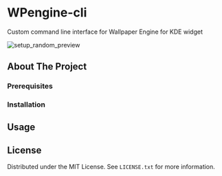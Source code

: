 # WPengine-cli
Custom command line interface for Wallpaper Engine for KDE widget

![setup_random_preview](https://user-images.githubusercontent.com/78558029/186255486-803f991a-5ce6-42c2-b977-09c684eb1d7d.gif)


## About The Project


### Prerequisites

### Installation

## Usage

## License

Distributed under the MIT License. See `LICENSE.txt` for more information.

